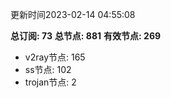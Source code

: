 更新时间2023-02-14 04:55:08

**总订阅: 73**
**总节点: 881**
**有效节点: 269**
- v2ray节点: 165
- ss节点: 102
- trojan节点: 2
